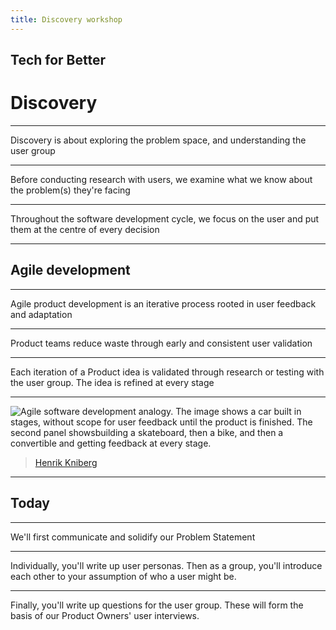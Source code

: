 ```yaml
---
title: Discovery workshop
---
```


## Tech for Better

# Discovery

---

Discovery is about exploring the problem space, and understanding the user group

---

Before conducting research with users, we examine what we know about the problem(s) they're facing

---

Throughout the software development cycle, we focus on the user and put them at the centre of every decision

---

## Agile development

---

Agile product development is an iterative process rooted in user feedback and adaptation

---

Product teams reduce waste through early and consistent user validation

---

Each iteration of a Product idea is validated through research or testing with the user group. The idea is refined at every stage

---

![Agile software development analogy. The image shows a car built in stages, without scope for user feedback until the product is finished. The second panel showsbuilding a skateboard, then a bike, and then a convertible and getting feedback at every stage.](https://blog.crisp.se/wp-content/uploads/2016/01/Making-sense-of-MVP-.jpg)

> [Henrik Kniberg](https://blog.crisp.se/2016/01/25/henrikkniberg/making-sense-of-mvp)

---

## Today

---

We'll first communicate and solidify our Problem Statement

---

Individually, you'll write up user personas. Then as a group, you'll introduce each other to your assumption of who a user might be.

---

Finally, you'll write up questions for the user group. These will form the basis of our Product Owners' user interviews.
